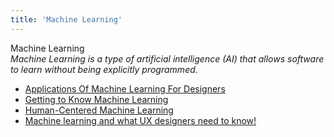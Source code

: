 ```yaml
---
title: 'Machine Learning'
---
```


Machine Learning  
_Machine Learning is a type of artificial intelligence (AI) that allows software to learn without being explicitly programmed._
*   [Applications Of Machine Learning For Designers](https://www.smashingmagazine.com/2017/04/applications-machine-learning-designers/)
*   [Getting to Know Machine Learning](http://uxmag.com/articles/getting-to-know-machine-learning)  
*   [Human-Centered Machine Learning](https://medium.com/google-design/human-centered-machine-learning-a770d10562cd)  
*   [Machine learning and what UX designers need to know!](http://www.bentley.edu/centers/user-experience-center/machine-learning-what-ux-designers-need-know)  

